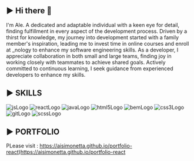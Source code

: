▶︎ Hi there 👋
---
 I'm Ale. A dedicated and adaptable individual with a keen eye for detail, finding fulfillment in every aspect of the development process. Driven by a thirst for knowledge, my journey into development started with a family member's inspiration, leading me to invest time in online courses and enroll at _nology to enhance my software engineering skills. As a developer, I appreciate collaboration in both small and large teams, finding joy in working closely with teammates to achieve shared goals. Actively committed to continuous learning, I seek guidance from experienced developers to enhance my skills.

▶︎ SKILLS
---
![jsLogo](https://github.com/AISimonetta/AISimonetta/assets/122782260/d7c75bfd-ee5b-44a5-baae-e2d1e7030fcc)
![reactLogo](https://github.com/AISimonetta/AISimonetta/assets/122782260/acd3d4f9-ab58-4d08-b68b-bdcc72adab02)
![javaLogo](https://github.com/AISimonetta/AISimonetta/assets/122782260/1eafcd93-10a6-4d5b-873e-15c7f44a14c7)
![html5Logo](https://github.com/AISimonetta/AISimonetta/assets/122782260/c0aff806-69b5-4ba1-81d1-ca22f2083d35)
![bemLogo](https://github.com/AISimonetta/AISimonetta/assets/122782260/c1bf800c-d7f4-4fef-909d-de6d825e69b6)
![css3Logo](https://github.com/AISimonetta/AISimonetta/assets/122782260/15f59d6b-3bf7-4114-b8be-c9ea4c4cac62)
![gitLogo](https://github.com/AISimonetta/AISimonetta/assets/122782260/2b863507-8d44-4b89-aa7b-e69c873fe8fd)
![scssLogo](https://github.com/AISimonetta/AISimonetta/assets/122782260/1d1983be-9ea2-4ed5-85aa-a3bc67d60c59)

▶︎ PORTFOLIO
---

PLease visit : https://aisimonetta.github.io/portfolio-react)https://aisimonetta.github.io/portfolio-react


